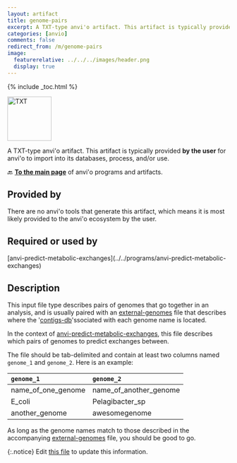 ```yaml
---
layout: artifact
title: genome-pairs
excerpt: A TXT-type anvi'o artifact. This artifact is typically provided by the user for anvi'o to import into its databases, process, and/or use.
categories: [anvio]
comments: false
redirect_from: /m/genome-pairs
image:
  featurerelative: ../../../images/header.png
  display: true
---
```



{% include _toc.html %}


<img src="../../images/icons/TXT.png" alt="TXT" style="width:100px; border:none" />

A TXT-type anvi'o artifact. This artifact is typically provided **by the user** for anvi'o to import into its databases, process, and/or use.

🔙 **[To the main page](../../)** of anvi'o programs and artifacts.

## Provided by


There are no anvi'o tools that generate this artifact, which means it is most likely provided to the anvi'o ecosystem by the user.


## Required or used by


<p style="text-align: left" markdown="1"><span class="artifact-r">[anvi-predict-metabolic-exchanges](../../programs/anvi-predict-metabolic-exchanges)</span></p>


## Description

This input file type describes pairs of genomes that go together in an analysis, and is usually paired with an <span class="artifact-n">[external-genomes](/help/main/artifacts/external-genomes)</span> file that describes where the '<span class="artifact-n">[contigs-db](/help/main/artifacts/contigs-db)</span>'ssociated with each genome name is located.

In the context of <span class="artifact-p">[anvi-predict-metabolic-exchanges](/help/main/programs/anvi-predict-metabolic-exchanges)</span>, this file describes which pairs of genomes to predict exchanges between.

The file should be tab-delimited and contain at least two columns named `genome_1` and `genome_2`. Here is an example:

|**`genome_1`**|**`genome_2`**|
|:--|:--|
|name_of_one_genome|name_of_another_genome|
|E_coli|Pelagibacter_sp|
|another_genome|awesomegenome|

As long as the genome names match to those described in the accompanying <span class="artifact-n">[external-genomes](/help/main/artifacts/external-genomes)</span> file, you should be good to go.

{:.notice}
Edit [this file](https://github.com/merenlab/anvio/tree/master/anvio/docs/artifacts/genome-pairs.md) to update this information.

